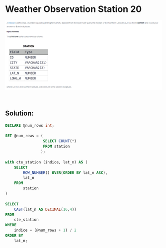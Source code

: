 # Weather Observation Station 20

<div id="header" align="center">
  <img src="https://github.com/MartaCasdelg/SQL-HackerRank-Solutions/blob/main/2.%20Intermediate/Images/weather_ob_20.png" />
</div>

&nbsp;

## Solution:

```sql
DECLARE @num_rows int;

SET @num_rows = (
                 SELECT COUNT(*) 
                 FROM station
                );
                
with cte_station (indice, lat_n) AS (
    SELECT 
        ROW_NUMBER() OVER(ORDER BY lat_n ASC),
        lat_n 
    FROM 
        station
)

SELECT 
    CAST(lat_n AS DECIMAL(16,4))
FROM 
    cte_station
WHERE
    indice = (@num_rows + 1) / 2
ORDER BY
    lat_n;
```